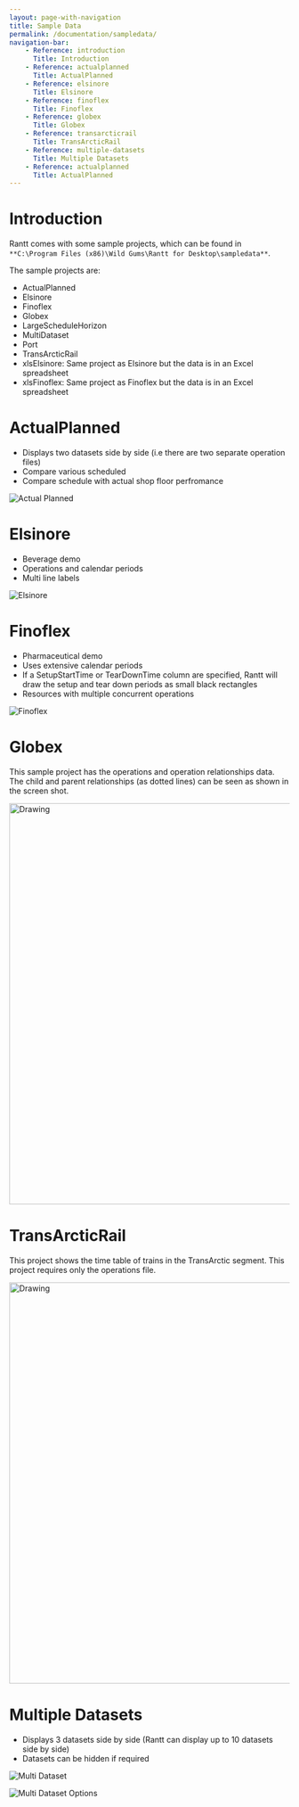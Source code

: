 ```yaml
---
layout: page-with-navigation
title: Sample Data
permalink: /documentation/sampledata/
navigation-bar:
    - Reference: introduction
      Title: Introduction
    - Reference: actualplanned
      Title: ActualPlanned
    - Reference: elsinore
      Title: Elsinore
    - Reference: finoflex
      Title: Finoflex
    - Reference: globex
      Title: Globex
    - Reference: transarcticrail
      Title: TransArcticRail
    - Reference: multiple-datasets
      Title: Multiple Datasets
    - Reference: actualplanned
      Title: ActualPlanned
---
```


Introduction
============

Rantt comes with some sample projects, which can be found in `**C:\Program Files (x86)\Wild Gums\Rantt for Desktop\sampledata**`.

The sample projects are:

- ActualPlanned
- Elsinore
- Finoflex
- Globex
- LargeScheduleHorizon
- MultiDataset
- Port
- TransArcticRail
- xlsElsinore: Same project as Elsinore but the data is in an Excel spreadsheet
- xlsFinoflex: Same project as Finoflex but the data is in an Excel spreadsheet


ActualPlanned
=============

- Displays two datasets side by side (i.e there are two separate operation files)
- Compare various scheduled
- Compare schedule with actual shop floor perfromance

![Actual Planned](images/ActualPlanned.png)


Elsinore
========

- Beverage demo
- Operations and calendar periods
- Multi line labels

![Elsinore](images/Elsinore.png)


Finoflex
========

- Pharmaceutical demo
- Uses extensive calendar periods
- If a SetupStartTime or TearDownTime column are specified, Rantt will draw the setup and tear down periods as small black rectangles
- Resources with multiple concurrent operations

![Finoflex](images/Finoflex.png)


Globex
======

This sample project has the operations and operation relationships data. The child and parent relationships (as dotted lines) can be seen as shown in the screen shot.

<img src="images/globex.png" alt="Drawing" style="width: 720px;"/> 

TransArcticRail
===============

This project shows the time table of trains in the TransArctic segment. This project requires only the operations file.

<img src="images/ta.png" alt="Drawing" style="width: 720px;"/> 


Multiple Datasets
=================

- Displays 3 datasets side by side (Rantt can display up to 10 datasets side by side)
- Datasets can be hidden if required

![Multi Dataset](images/MultiDataset1.png)

![Multi Dataset Options](images/MultiDataset2.png)

